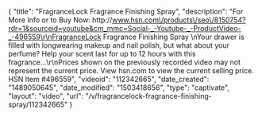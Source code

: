 {
    "title": "FragranceLock Fragrance Finishing Spray",
    "description": "For More Info or to Buy Now: http:\/\/www.hsn.com\/products\/seo\/8150754?rdr=1&sourceid=youtube&cm_mmc=Social-_-Youtube-_-ProductVideo-_-496559\r\nFragranceLock Fragrance Finishing Spray \nYour drawer is filled with longwearing makeup and nail polish, but what about your perfume? Help your scent last for up to 12 hours with this fragrance...\r\nPrices shown on the previously recorded video may not represent the current price.  View hsn.com to view the current selling price. HSN Item #496559",
    "videoid": "112342665",
    "date_created": "1489050645",
    "date_modified": "1503418656",
    "type": "captivate",
    "layout": "video",
    "url": "\/v\/fragrancelock-fragrance-finishing-spray\/112342665"
}